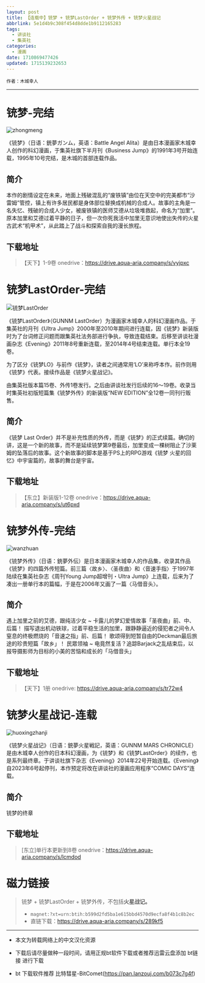 ```yaml
---
layout: post
title: 【连载中】铳梦 + 铳梦LastOrder + 铳梦外传 + 铳梦火星战记
abbrlink: 5e1d4b9c308f454d8dde1b9112165283
tags:
  - 讲谈社
  - 集英社
categories:
  - 漫画
date: 1710869477426
updated: 1715139232653
---
```


`作者：木城幸人`

***

# 铳梦-完结

![zhongmeng](https://img.20000207.xyz/file/5cb767b0277d893fde76f.jpg)

《铳梦》（日语：銃夢ガンム，英语：Battle Angel Alita）是由日本漫画家木城幸人创作的科幻漫画，于集英社旗下半月刊《Business Jump》的1991年3号开始连载，1995年10号完结，是木城的首部连载作品。

## 简介

本作的剧情设定在未来，地面上残破混乱的“废铁镇”由位在天空中的完美都市“沙雷姆”管控，镇上有许多居民都是身体部位替换成机械的合成人。故事的主角是一名失忆、残破的合成人少女，被废铁镇的医师艾德从垃圾堆救起，命名为“加里”。原本加里和艾德过着平静的日子，但一次你死我活中加里无意识地使出失传的火星古武术“机甲术”，从此踏上了战斗和探索自我的漫长旅程。

## 下载地址

> 【天下】1-9卷
> onedrive：<https://drive.aqua-aria.company/s/vyjpxc>

# 铳梦LastOrder-完结

![铳梦LastOrder](https://img.20000207.xyz/file/64e9f96e8fc47558204d2.jpg)

《铳梦LastOrder》（GUNNM LastOrder）为漫画家木城幸人的科幻漫画作品。于集英社的月刊《Ultra Jump》2000年至2010年期间进行连载，因《铳梦》新装版时为了台词修正问题而跟集英社法务部进行争执，导致连载结束。后移至讲谈社漫画杂志《Evening》2011年8号重新连载，至2014年4号结束连载。单行本全19卷。

为了区分《铳梦LO》与前作《铳梦》，读者之间通常用‘LO’来称呼本作。前作则用《铳梦》代表。接续作品是《铳梦火星战记》。

由集英社版本篇15卷、外传1卷发行。之后由讲谈社发行后续的16～19卷。收录当时集英社初版短篇集《铳梦外传》的新装版“NEW EDITION”全12卷一同刊行贩售。

## 简介

《铳梦 Last Order》并不是补充性质的外传，而是《铳梦》的正式续篇。确切的讲，这是一个新的故事，而不是延续铳梦第9卷最后，加里变成一棵树阻止了沙莱姆的坠落后的故事。这个新故事的脚本是基于PS上的RPG游戏《铳梦 火星的回忆》中宇宙篇的，故事的舞台是宇宙。

## 下载地址

> 【东立】新装版1-12卷
> onedrive：<https://drive.aqua-aria.company/s/ut6pxd>

# 铳梦外传-完结

![wanzhuan](https://img.20000207.xyz/file/e2bd91fdc43e4c763f75d.jpg)

《铳梦外传》（日语：銃夢外伝）是日本漫画家木城幸人的作品集，收录其作品《铳梦》的四篇外传短篇。前三篇〈故乡〉、〈圣夜曲〉和〈音速手指〉于1997年陆续在集英社杂志《周刊Young Jump超增刊・Ultra Jump》上连载，后来为了凑出一册单行本的篇幅，于是在2006年又画了一篇〈马借音头〉。

## 简介

遇上加里之前的艾德，跟纯洁少女 \~ 卡露儿的梦幻爱情故事「圣夜曲」前、中、后篇！ 描写退出机动铁球，过着平稳生活的加里，跟静静逼近的侵犯者之间令人窒息的终极燃烧的「音速之指」前、后篇！ 歌颂得到短暂自由的Deckman最后旅途的珍贵短篇「故乡」！ 民眾领袖 \~ 电竟然复活？追踪Barjack之乱结束后，以报导摄影师为目标的小美的苦恼和成长的「马借音头」

## 下载地址

> 【天下】1册
> onedrive: <https://drive.aqua-aria.company/s/tr72w4>

# 铳梦火星战记-连载

![huoxingzhanji](https://img.20000207.xyz/file/ed8911d0532905cfa2b2f.jpg)

《铳梦火星战记》（日语：銃夢火星戦記，英语：GUNNM MARS CHRONICLE）是由木城幸人创作的日本科幻漫画，为《铳梦》和《铳梦LastOrder》的续作，也是系列最终章。于讲谈社旗下杂志《Evening》2014年22号开始连载。《Evening》自2023年6号起停刊，本作预定将改在讲谈社的漫画应用程序“COMIC DAYS”连载。

## 简介

铳梦的终章

## 下载地址

> \[东立]单行本更新到8卷
> onedrive：<https://drive.aqua-aria.company/s/lcmdod>

# 磁力链接

> 铳梦 + 铳梦LastOrder + 铳梦外传，不包括**火星战记。**
>
> - `magnet:?xt=urn:btih:b599d2fd5ba1e615bbd4570d9ecfa8f4b1c8b2ec`
> - 直链下载：<https://drive.aqua-aria.company/s/289kf5>

***

- 本文为转载网络上的中文汉化资源

- 下载后请尽量做种一段时间，请用正规bt软件下载或者推荐迅雷云盘添加 bt链接 进行下载

- bt 下载软件推荐 比特彗星-BitComet(<https://pan.lanzouj.com/b073c7g4f>)
